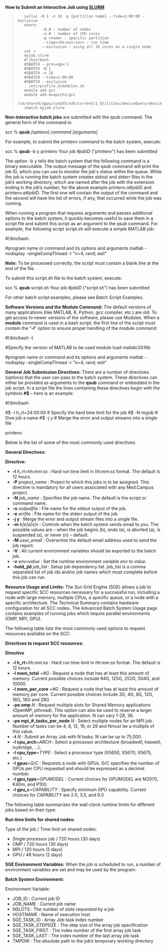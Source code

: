 **How to Submit an Interactive Job using [SLURM](https://github.com/mghpcc-projects/rc_howtos/blob/master/general/SlurmSummary.pdf)**

>        salloc -N 1 -n 16 -p {partition name} --time=1:00:00 -exclusive
>        where:
>                -N # : number of nodes
>                -n # : number of CPU cores
>                -p <name> : specific partition
>                --time=<hh:min:sec> : run time
>                —-exclusive : using all 16 cores on a single node
>        cat <
>        myjob.slurm
>        #!/bin/bash
>        #SBATCH --gres=gpu:1
>        #SBATCH -N 1
>        #SBATCH -n 16
>        #SBATCH --time=1:00:00
>        #SBATCH --exclusive
>        . /etc/profile.d/modules.sh
>        module add gcc
>        module add mvapich2/gcc
>        /cm/shared/apps/cuda55/sdk/current/1_Utilities/deviceQuery/deviceQuery
>        sbatch myjob.slurm

**Non-interactive batch jobs** are submitted with the qsub command. The general form of the command is:

scc % **qsub** _[options] command [arguments]_

For example, to submit the printenv command to the batch system, execute:

scc % **qsub** -b y printenv
Your job _#jobID_ ("printenv") has been submitted

The option -b y tells the batch system that the following command is a binary executable. The output message of the qsub command will print the job ID, which you can use to monitor the job's status within the queue. While the job is running the batch system creates stdout and stderr files in the job’s working directory, which are named after the job with the extension ending in the job’s number, for the above example printenv.o#jobID and printenv.e#jobID. The first one will contain the output of the command and the second will have the list of errors, if any, that occurred while the job was running.

When running a program that requires arguments and passes additional options to the batch system, it quickly becomes useful to save them in a script file and submit this script as an argument to the qsub command. For example, the following script script.sh will execute a simple MATLAB job:

#!/bin/bash
 
#program name or command and its options and arguments
matlab -nodisplay -singleCompThread -r "n=4, rand; exit"

**Note:** To be processed correctly, the script must contain a blank line at the end of the file.

To submit this script.sh file to the batch system, execute:

scc % **qsub** script.sh
Your job _#jobID_ ("script.sh") has been submitted

For other batch script examples, please see Batch Script Examples.

**Software Versions and the Module Command:**
The default versions of many applications (like MATLAB, R, Python, gcc compiler, etc.) are old. To get access to newer versions of the software, please use Modules. When a **module** command is used in a bash script, the first line of the script must contain the “**-l**” option to ensure proper handling of the module command:

#!/bin/bash -l
 
#Specify the version of MATLAB to be used
module load matlab/2016b
 
#program name or command and its options and arguments
matlab -nodisplay -singleCompThread -r "n=4, rand; exit"

**General Job Submission Directives:**
There are a number of directives (options) that the user can pass to the batch system. These directives can either be provided as arguments to the **qsub** command or embedded in the job script. In a script file the lines containing these directives begin with the symbols **#$** – here is an example:

#!/bin/bash
 
#$ -l h_rt=24:00:00   # Specify the hard time limit for the job
#$ -N myjob           # Give job a name
#$ -j y               # Merge the error and output streams into a single file
 
printenv


Below is the list of some of the most commonly used directives:

**General Directives:**

**Directive:**

* **-l** _h_rt=hh:mm:ss_ : Hard run time limit in _hh:mm:ss_ format. The default is 12 hours.
* **-P** _project_name_ : Project to which this jobs is to be assigned. This directive is mandatory for all users associated with any Med.Campus project.
* **-N** _job_name_ : Specifies the job name. The default is the script or command name.
* **-o** _outputfile_ : File name for the stdout output of the job.
* **-e** _errfile_ : File name for the stderr output of the job.
* **-j y** : Merge the error and output stream files into a single file.
* **-m** _b|e|a|s|n_ : Controls when the batch system sends email to you. The possible values are – when the job begins (b), ends (e), is aborted (a), is suspended (s), or never (n) – default.
* **-M** _user_email_ : Overwrites the default email address used to send the job report.
* **-V** : All current environment variables should be exported to the batch job.
* **-v** _env=value_ : Set the runtime environment variable _env_ to _value_.
* **-hold_jid** _job_list_ : Setup job dependency list. job_list is a comma separated list of job ids and/or job names which must complete before this job can run. 

**Resource Usage and Limits:**
The Sun Grid Engine (SGE) allows a job to request specific SCC resources necessary for a successful run, including a node with large memory, multiple CPUs, a specific queue, or a node with a specific architecture. The Technical Summary contains hardware configuration for all SCC nodes. The Advanced Batch System Usage page contains examples of running jobs which require parallel environments (OMP, MPI, GPU).

The following table lists the most commonly used options to request resources available on the SCC:

**Directives to request SCC resources:**

**Directive**
* **-l h_rt**=_hh:mm:ss_ : Hard run time limit in _hh:mm:ss_ format. The default is 12 hours.
* **-l mem_total** =_#G_ : Request a node that has at least this amount of memory. Current possible choices include 94G, 125G, 252G, 504G, and 1000G
* **-l mem_per_core** =_#G_ : Request a node that has at least this amount of memory per core. Current possible choices include 3G, 4G, 8G, 12G, 16G, 18G and 28G
* **-pe omp** _N_ : Request multiple slots for Shared Memory applications (OpenMP, pthread). This option can also be used to reserve a larger amount of memory for the application. N can vary 1-28, 36.
* **-pe mpi_#_tasks_per_node** _N_ : Select multiple nodes for an MPI job. Number of tasks can be 4, 8, 12, 16, or 28 and Nmust be a multiple of this value. 
* **-t** _N_ : Submit an Array Job with N tasks. N can be up to 75,000. 
* **-l cpu_arch**=_ARCH_ : Select a processor architecture (broadwell, haswell, ivybridge, …). 
* **-l cpu_type**=_TYPE_ : Select a processor type (X5650, X5670, X5675, etc.) 
* **-l gpus**=_G/C_ : Requests a node with GPUs. G/C specifies the number of GPUs per CPU requested and should be expressed as a decimal number. 
* **-l gpu_type**=_GPUMODEL_ : Current choices for _GPUMODEL_ are M2070, K40m, and P100.
* **-l gpu_c**=_CAPABILITY_ : Specify minimum GPU capability. Current choices for _CAPABILITY_ are 2.0, 3.5, and 6.0


The following table summarizes the wall-clock runtime limits for different jobs based on their type:

**Run time limits for shared nodes:**

Type of the job / Time limit on shared nodes: 

* Single processor job / 720 hours (30 days)
* OMP / 720 hours (30 days)
* MPI / 120 hours (5 days)
* GPU / 48 hours (2 days)

**SGE Environment Variables:**
When the job is scheduled to run, a number of environment variables are set and may be used by the program:

**Batch System Environment:**

Environment Variable:
* JOB_ID : Current job ID
* JOB_NAME : Current job name
* NSLOTS : The number of slots requested by a job
* HOSTNAME : Name of execution host
* SGE_TASK_ID : Array Job task index number
* SGE_TASK_STEPSIZE : The step size of the array job specification
* SGE_TASK_FIRST : The index number of the first array job task
* SGE_TASK_LAST : The index number of the last array job task
* TMPDIR : The absolute path to the job’s temporary working directory
